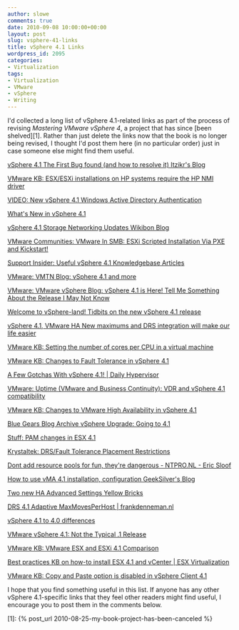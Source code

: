 ```yaml
---
author: slowe
comments: true
date: 2010-09-08 10:00:00+00:00
layout: post
slug: vsphere-41-links
title: vSphere 4.1 Links
wordpress_id: 2095
categories:
- Virtualization
tags:
- Virtualization
- VMware
- vSphere
- Writing
---
```


I'd collected a long list of vSphere 4.1-related links as part of the process of revising _Mastering VMware vSphere 4_, a project that has since [been shelved][1]. Rather than just delete the links now that the book is no longer being revised, I thought I'd post them here (in no particular order) just in case someone else might find them useful.

[vSphere 4.1  The First Bug found (and how to resolve it)  Itzikr's Blog](http://itzikr.wordpress.com/2010/07/13/19/)  

[VMware KB: ESX/ESXi installations on HP systems require the HP NMI driver](http://kb.vmware.com/kb/1021609)  

[VIDEO: New vSphere 4.1 Windows Active Directory Authentication](http://www.vmwarevideos.com/video-new-vsphere-4-1-windows-active-directory-authentication)  

[What's New in vSphere 4.1](http://www.vmware.com/support/vsphere4/doc/vsp_41_new_feat.html)  

[vSphere 4.1 Storage Networking Updates  Wikibon Blog](http://wikibon.org/blog/vsphere-4-1-storage-networking/)  

[VMware Communities: VMware In SMB: ESXi Scripted Installation Via PXE and Kickstart!](http://communities.vmware.com/blogs/vmwareinsmb/2010/07/13/esxi-scripted-installation-via-pxe-and-kickstart)  

[Support Insider: Useful vSphere 4.1 Knowledgebase Articles](http://blogs.vmware.com/kb/2010/07/useful-vsphere-41-knowledgebase-articles.html)  

[VMware: VMTN Blog: vSphere 4.1 and more](http://blogs.vmware.com/vmtn/2010/07/vsphere-41-and-more.html)  

[VMware: VMware vSphere Blog: vSphere 4.1 is Here! Tell Me Something About the Release I May Not Know](http://blogs.vmware.com/vsphere/2010/07/vsphere-41-is-here-tell-me-something-about-the-release-i-may-not-know.html)  

[Welcome to vSphere-land!  Tidbits on the new vSphere 4.1 release](http://vsphere-land.com/news/tidbits-on-the-new-vsphere-41-release.html)  

[vSphere 4.1, VMware HA New maximums and DRS integration will make our life easier](http://www.yellow-bricks.com/2010/07/14/vsphere-4-1-vmware-ha-new-maximums-and-drs-integration-will-make-our-life-easier/)  

[VMware KB: Setting the number of cores per CPU in a virtual machine](http://kb.vmware.com/kb/1010184)  

[VMware KB: Changes to Fault Tolerance in vSphere 4.1](http://kb.vmware.com/kb/1022844)  

[A Few Gotchas With vSphere 4.1! | Daily Hypervisor](http://www.dailyhypervisor.com/2010/07/15/a-few-gotchas-with-vsphere-4-1/)  

[VMware: Uptime (VMware and Business Continuity): VDR and vSphere 4.1 compatibility](http://blogs.vmware.com/uptime/2010/07/vdr-and-vsphere-41.html)  

[VMware KB: Changes to VMware High Availability in vSphere 4.1](http://kb.vmware.com/kb/1022843)  

[Blue Gears  Blog Archive  vSphere Upgrade: Going to 4.1](http://www.astroarch.com/blog/?p=169)  

[Stuff: PAM changes in ESX 4.1](http://gregswallow.blogspot.com/2010/07/pam-changes-in-esx-41.html)  

[Krystaltek: DRS/Fault Tolerance Placement Restrictions](http://gregmul.blogspot.com/2010/08/drsfault-tolerance-placement.html)  

[Dont add resource pools for fun, they're dangerous - NTPRO.NL - Eric Sloof](http://www.ntpro.nl/blog/archives/1512-Dont-add-resource-pools-for-fun,-theyre-dangerous.html)  

[How to use vMA 4.1 installation, configuration  GeekSilver's Blog](http://geeksilver.wordpress.com/2010/07/22/how-to-use-vma-4-1-installation-configuration/)  

[Two new HA Advanced Settings  Yellow Bricks](http://www.yellow-bricks.com/2010/08/23/two-new-ha-advanced-settings/)  

[DRS 4.1 Adaptive MaxMovesPerHost | frankdenneman.nl](http://frankdenneman.nl/2010/08/drs-4-1-adaptive-maxmovesperhost/)  

[vSphere 4.1 to 4.0 differences](http://www.ntpro.nl/blog/archives/1560-vSphere-4.1-to-4.0-differences.html)  

[VMware vSphere 4.1: Not the Typical .1 Release](http://blogs.gartner.com/chris-wolf/2010/07/16/vmware-vsphere-4-1-not-the-typical-1-release/)  

[VMware KB: VMware ESX and ESXi 4.1 Comparison](http://kb.vmware.com/kb/1023990)  

[Best practices KB on how-to install ESX 4.1 and vCenter | ESX Virtualization](http://www.vladan.fr/best-practices-kb-on-how-to-install-esx-4-1-and-vcenter/)  

[VMware KB: Copy and Paste option is disabled in vSphere Client 4.1](http://kb.vmware.com/kb/1026437)

I hope that you find something useful in this list. If anyone has any other vSphere 4.1-specific links that they feel other readers might find useful, I encourage you to post them in the comments below.

[1]: {% post_url 2010-08-25-my-book-project-has-been-canceled %}
